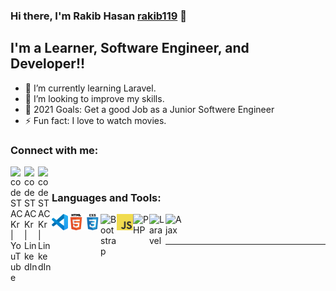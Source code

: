 ### Hi there, I'm Rakib Hasan [rakib119] 👋

## I'm a Learner, Software Engineer, and Developer!!
- 🌱 I’m currently learning Laravel.
- 👯 I’m looking to improve my skills.
- 🥅 2021 Goals: Get a good Job as a Junior Softwere Engineer
- ⚡ Fun fact: I love to watch movies.

### Connect with me:

[<img align="left" alt="codeSTACKr | YouTube" width="22px" src="https://cdn.jsdelivr.net/npm/simple-icons@v3/icons/facebook.svg" />][facebook]
[<img align="left" alt="codeSTACKr | LinkedIn" width="22px" src="https://cdn.jsdelivr.net/npm/simple-icons@v3/icons/linkedin.svg" />][linkedin]
[<img align="left" alt="codeSTACKr | LinkedIn" width="22px" src="https://cdn.jsdelivr.net/npm/simple-icons@v3/icons/telegram.svg" />][telegram]

<br />

### Languages and Tools:

<img align="left" alt="Visual Studio Code" width="26px" src="https://raw.githubusercontent.com/github/explore/80688e429a7d4ef2fca1e82350fe8e3517d3494d/topics/visual-studio-code/visual-studio-code.png" />
<img align="left" alt="HTML5" width="26px" src="https://raw.githubusercontent.com/github/explore/80688e429a7d4ef2fca1e82350fe8e3517d3494d/topics/html/html.png" />
<img align="left" alt="CSS3" width="26px" src="https://raw.githubusercontent.com/github/explore/80688e429a7d4ef2fca1e82350fe8e3517d3494d/topics/css/css.png" />

<img align="left" alt="Bootstrap" width="26px" src="https://d29fhpw069ctt2.cloudfront.net/icon/image/38839/preview.svg" />

<img align="left" alt="JavaScript" width="26px" src="https://raw.githubusercontent.com/github/explore/80688e429a7d4ef2fca1e82350fe8e3517d3494d/topics/javascript/javascript.png" />
<img align="left" alt="PHP" width="26px" src="https://www.iconspng.com/uploads/php-logo.png" />

<img align="left" alt="Laravel" width="26px" src="https://upload.wikimedia.org/wikipedia/commons/9/9a/Laravel.svg" />

<img align="left" alt="Ajax" width="26px" src="https://icon-library.com/images/ajax-icon/ajax-icon-7.jpg" />

<br />
<br />

---

[facebook]: https://www.facebook.com/rakib.hasan.313924
[linkedin]: https://www.linkedin.com/in/rakib-hasan-a0b6291a3/
[telegram ]: https://t.me/md_rakib_hasan
[rakib119 ]: https://www.linkedin.com/in/rakib-hasan-a0b6291a3/
